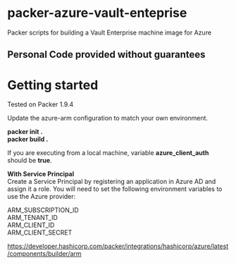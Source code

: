 # packer-azure-vault-enteprise
Packer scripts for building a Vault Enterprise machine image for Azure

## Personal Code provided without guarantees

# Getting started

Tested on Packer 1.9.4

Update the azure-arm configuration to match your own environment. 

**packer init .**  
**packer build .**  

If you are executing from a local machine, variable **azure_client_auth** should be **true**.


**With Service Principal**  
Create a Service Principal by registering an application in Azure AD and assign it a role. You will need to set the following environment variables to use the Azure provider:

ARM_SUBSCRIPTION_ID  
ARM_TENANT_ID  
ARM_CLIENT_ID  
ARM_CLIENT_SECRET  


https://developer.hashicorp.com/packer/integrations/hashicorp/azure/latest/components/builder/arm
